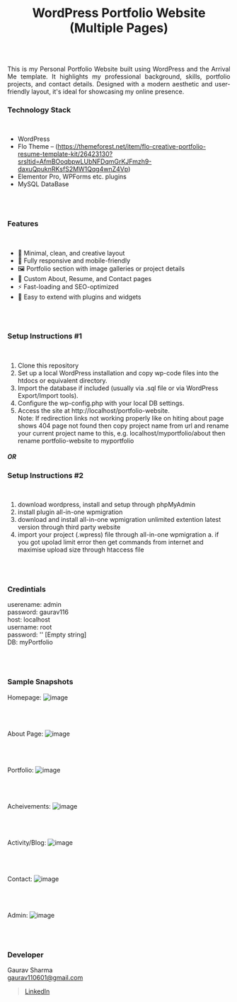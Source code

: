 <h1 align="center">
  WordPress Portfolio Website (Multiple Pages)
</h1>


<br><br>

<p align="justify">
This is my Personal Portfolio Website built using WordPress and the Arrival Me template. It highlights my professional background, skills, portfolio projects, and contact details. Designed with a modern aesthetic and user-friendly layout, it's ideal for showcasing my online presence.
</p>


### Technology Stack
<br>

- WordPress
- Flo Theme – (https://themeforest.net/item/flo-creative-portfolio-resume-template-kit/26423130?srsltid=AfmBOoqbpwLUbNFDqmGrKJFmzh9-daxuQpuknRKsfS2MW1Qqg4wnZ4Vp)
- Elementor Pro, WPForms etc. plugins
- MySQL DataBase


<br><br>
<!-- ................................................................................................................................. -->
<!-- ................................................................................................................................. -->


### Features
<br>

- 🎨 Minimal, clean, and creative layout
- 📱 Fully responsive and mobile-friendly
- 🖼️ Portfolio section with image galleries or project details
- 📄 Custom About, Resume, and Contact pages
- ⚡ Fast-loading and SEO-optimized
- 🧩 Easy to extend with plugins and widgets


<br><br>
<!-- ................................................................................................................................. -->


### Setup Instructions #1
<br>

1. Clone this repository
2. Set up a local WordPress installation and copy wp-code files into the htdocs or equivalent directory.
3. Import the database if included (usually via .sql file or via WordPress Export/Import tools).
4. Configure the wp-config.php with your local DB settings.
5. Access the site at http://localhost/portfolio-website. <br>
Note: If redirection links not working properly like on hiting about page shows 404 page not found then copy project name from url and rename your current project name to this, e.g. localhost/myportfolio/about then rename portfolio-website to myportfolio

##### OR

### Setup Instructions #2
<br>

1. download wordpress, install and setup through phpMyAdmin
2. install plugin all-in-one wpmigration 
3. download and install all-in-one wpmigration unlimited extention latest version through third party website
4. import your project (.wpress) file through all-in-one wpmigration
   a. if you got upolad limit error then get commands from internet and maximise upload size through htaccess file


<br><br>
<!-- ................................................................................................................................. -->
<!-- ................................................................................................................................. -->

### Credintials
userename: admin <br>
password: gaurav116 <br>
host: localhost <br>
username: root <br>
password: '' [Empty string] <br>
DB: myPortfolio



<br><br>
<!-- ................................................................................................................................. -->


### Sample Snapshots

Homepage:
![image](https://github.com/user-attachments/assets/026a0800-9175-4923-8973-569b0c67a61b) <br><br><br><br>

About Page: 
![image](https://github.com/user-attachments/assets/cd2fea47-80bf-493c-b961-01c4da6f5a7d) <br><br><br><br>

Portfolio:
![image](https://github.com/user-attachments/assets/5f751643-7752-44b1-8a19-f1d5bb9ae90d) <br><br><br><br>

Acheivements:
![image](https://github.com/user-attachments/assets/9482c121-7515-4f78-ad50-0ebd2193d791) <br><br><br><br>

Activity/Blog: 
![image](https://github.com/user-attachments/assets/65563c35-7e57-4f1e-83d8-4e83a268c72e) <br><br><br><br>

Contact:
![image](https://github.com/user-attachments/assets/61e66d03-b092-43cb-800f-b0f79c26a211) <br><br><br><br>


Admin:
![image](https://github.com/user-attachments/assets/796e8f0a-fb20-4f22-b41e-e10760a6ae75)




<br><br>
<!-- ................................................................................................................................. -->



### Developer

Gaurav Sharma <br>
gaurav110601@gmail.com <br>
> [LinkedIn](https://www.linkedin.com/in/gaurav110601/)
<!-- ................................................................................................................................. -->
